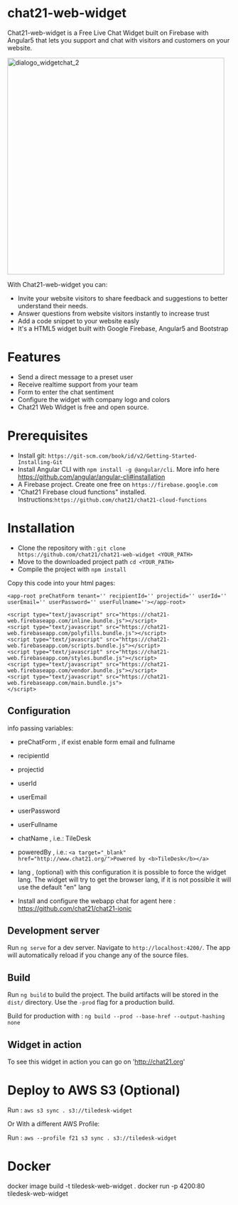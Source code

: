 # chat21-web-widget

Chat21-web-widget is a Free Live Chat Widget built on Firebase with Angular5 that lets you support and chat with visitors and customers on your website. 

<img width="488" alt="dialogo_widgetchat_2" src="https://user-images.githubusercontent.com/32448495/37662363-35110862-2c57-11e8-8720-263d1ff96f29.jpg">

With Chat21-web-widget you can:
* Invite your website visitors to share feedback and suggestions to better understand their needs.
* Answer questions from website visitors instantly to increase trust
* Add a code snippet to your website easly 
* It's a HTML5 widget built with Google Firebase, Angular5 and Bootstrap

# Features
* Send a direct message to a preset user
* Receive realtime support from your team
* Form to enter the chat sentiment
* Configure the widget with company logo and colors
* Chat21 Web Widget is free and open source.

# Prerequisites #
* Install git: `https://git-scm.com/book/id/v2/Getting-Started-Installing-Git`
* Install Angular CLI with  `npm install -g @angular/cli`. More info here https://github.com/angular/angular-cli#installation
* A Firebase project. Create one free on `https://firebase.google.com`
* "Chat21 Firebase cloud functions" installed. Instructions:`https://github.com/chat21/chat21-cloud-functions`


# Installation

* Clone the repository with : ```git clone https://github.com/chat21/chat21-web-widget <YOUR_PATH>```
* Move to the downloaded project path ```cd <YOUR_PATH>```
* Compile the project with ```npm install```

Copy this code into your html pages:

```
<app-root preChatForm tenant='' recipientId='' projectid='' userId='' userEmail='' userPassword='' userFullname=''></app-root>

<script type="text/javascript" src="https://chat21-web.firebaseapp.com/inline.bundle.js"></script>
<script type="text/javascript" src="https://chat21-web.firebaseapp.com/polyfills.bundle.js"></script>
<script type="text/javascript" src="https://chat21-web.firebaseapp.com/scripts.bundle.js"></script>
<script type="text/javascript" src="https://chat21-web.firebaseapp.com/styles.bundle.js"></script>
<script type="text/javascript" src="https://chat21-web.firebaseapp.com/vendor.bundle.js"></script>
<script type="text/javascript" src="https://chat21-web.firebaseapp.com/main.bundle.js">
</script>

```

## Configuration ##

info passing variables:  
* preChatForm , if exist enable form email and fullname
* recipientId 
* projectid 
* userId  
* userEmail 
* userPassword 
* userFullname
* chatName , i.e.: TileDesk
* poweredBy , i.e.: ```<a target="_blank" href="http://www.chat21.org/">Powered by <b>TileDesk</b></a>```
* lang , (optional) with this configuration it is possible to force the widget lang. The widget will try to get the browser lang, if it is not possible it will use the default "en" lang

* Install and configure the  webapp chat for agent here : https://github.com/chat21/chat21-ionic

## Development server

Run `ng serve` for a dev server. Navigate to `http://localhost:4200/`. The app will automatically reload if you change any of the source files.

## Build
Run `ng build` to build the project. The build artifacts will be stored in the `dist/` directory. Use the `-prod` flag for a production build.

Build for production with :  `ng build --prod --base-href --output-hashing none`

## Widget in action 
To see this widget in action you can go on 'http://chat21.org'

# Deploy to AWS S3 (Optional)

Run : `aws s3 sync . s3://tiledesk-widget`

Or With a different AWS Profile: 

Run : `aws --profile f21 s3 sync . s3://tiledesk-widget`

# Docker
docker image build -t tiledesk-web-widget .
 docker run -p 4200:80  tiledesk-web-widget
